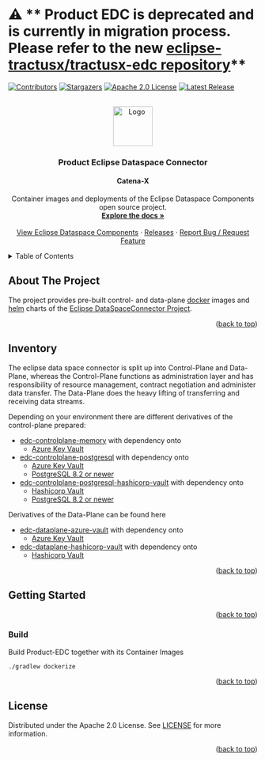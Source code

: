 # :warning: ** Product EDC is deprecated and is currently in migration process. Please refer to the new [eclipse-tractusx/tractusx-edc repository](https://github.com/eclipse-tractusx/tractusx-edc)**

<a name="readme-top"></a>

<!-- Project Shields -->
[![Contributors][contributors-shield]][contributors-url]
[![Stargazers][stars-shield]][stars-url]
[![Apache 2.0 License][license-shield]][license-url]
[![Latest Release][release-shield]][release-url]

<!-- PROJECT LOGO -->
<br />
<div align="center">
  <a href="https://github.com/eclipse-edc/Connector">
    <img src="https://raw.githubusercontent.com/eclipse-edc/Connector/main/resources/media/logo.png" alt="Logo" width="80" height="80">
  </a>

  <h3 align="center">Product Eclipse Dataspace Connector</h3>
  <h4 align="center">Catena-X</h4>

  <p align="center">
    Container images and deployments of the Eclipse Dataspace Components open source project.
    <br />
    <a href="https://github.com/catenax-ng/product-edc/tree/main/docs"><strong>Explore the docs »</strong></a>
    <br />
    <br />
    <a href="https://github.com/eclipse-edc/Connector">View Eclipse Dataspace Components</a>
    ·
    <a href="https://github.com/catenax-ng/product-edc/releases">Releases</a>
    ·
    <a href="https://jira.catena-x.net/projects/A1IDSC/summary">Report Bug / Request Feature</a>
  </p>
</div>


<!-- TABLE OF CONTENTS -->
<details>
  <summary>Table of Contents</summary>
  <ol>
    <li>
      <a href="#about-the-project">About The Project</a>
    </li>
    <li>
      <a href="#inventory">Inventory</a>
    </li>
    <li>
      <a href="#getting-started">Getting Started</a>
      <ul>
        <li><a href="#build">Build</a></li>
      </ul>
    </li>
    <li><a href="#license">License</a></li>
  </ol>
</details>

## About The Project

The project provides pre-built control- and data-plane [docker](https://www.docker.com/) images and [helm](https://helm.sh/) charts of the [Eclipse DataSpaceConnector Project](https://github.com/eclipse-edc/Connector).

<p align="right">(<a href="#readme-top">back to top</a>)</p>

## Inventory

The eclipse data space connector is split up into Control-Plane and Data-Plane, whereas the Control-Plane functions as administration layer
and has responsibility of resource management, contract negotiation and administer data transfer. 
The Data-Plane does the heavy lifting of transferring and receiving data streams.

Depending on your environment there are different derivatives of the control-plane prepared:

* [edc-controlplane-memory](edc-controlplane/edc-controlplane-memory) with dependency onto
    * [Azure Key Vault](https://azure.microsoft.com/en-us/services/key-vault/#product-overview)
* [edc-controlplane-postgresql](edc-controlplane/edc-controlplane-postgresql) with dependency onto
    * [Azure Key Vault](https://azure.microsoft.com/en-us/services/key-vault/#product-overview)
    * [PostgreSQL 8.2 or newer](https://www.postgresql.org/)
* [edc-controlplane-postgresql-hashicorp-vault](edc-controlplane/edc-controlplane-postgresql-hashicorp-vault) with dependency onto
    * [Hashicorp Vault](https://www.vaultproject.io/)
    * [PostgreSQL 8.2 or newer](https://www.postgresql.org/)

Derivatives of the Data-Plane can be found here

* [edc-dataplane-azure-vault](edc-dataplane/edc-dataplane-azure-vault) with dependency onto
    * [Azure Key Vault](https://azure.microsoft.com/en-us/services/key-vault/#product-overview)
* [edc-dataplane-hashicorp-vault](edc-dataplane/edc-dataplane-hashicorp-vault) with dependency onto
    * [Hashicorp Vault](https://www.vaultproject.io/)

<p align="right">(<a href="#readme-top">back to top</a>)</p>

## Getting Started

<p align="right">(<a href="#readme-top">back to top</a>)</p>


### Build

Build Product-EDC together with its Container Images
```shell
./gradlew dockerize
```

<p align="right">(<a href="#readme-top">back to top</a>)</p>

## License

Distributed under the Apache 2.0 License. See [LICENSE](https://github.com/catenax-ng/product-edc/blob/main/LICENSE) for more information.

<p align="right">(<a href="#readme-top">back to top</a>)</p>

<!-- MARKDOWN LINKS & IMAGES -->
<!-- https://www.markdownguide.org/basic-syntax/#reference-style-links -->
[contributors-shield]: https://img.shields.io/github/contributors/catenax-ng/product-edc.svg?style=for-the-badge
[contributors-url]: https://github.com/catenax-ng/product-edc/graphs/contributors
[stars-shield]: https://img.shields.io/github/stars/catenax-ng/product-edc.svg?style=for-the-badge
[stars-url]: https://github.com/catenax-ng/product-edc/stargazers
[license-shield]: https://img.shields.io/github/license/catenax-ng/product-edc.svg?style=for-the-badge
[license-url]: https://github.com/catenax-ng/product-edc/blob/main/LICENSE
[release-shield]: https://img.shields.io/github/v/release/catenax-ng/product-edc.svg?style=for-the-badge
[release-url]: https://github.com/catenax-ng/product-edc/releases
